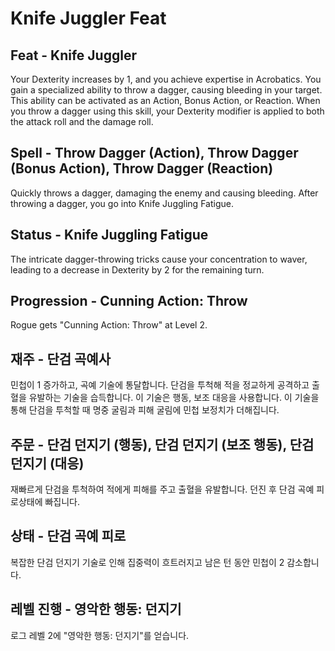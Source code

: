 # Knife Juggler Feat

## Feat - Knife Juggler

Your Dexterity increases by 1, and you achieve expertise in Acrobatics. You gain a specialized ability to throw a dagger, causing bleeding in your target. This ability can be activated as an Action, Bonus Action, or Reaction. When you throw a dagger using this skill, your Dexterity modifier is applied to both the attack roll and the damage roll.

## Spell - Throw Dagger (Action), Throw Dagger (Bonus Action), Throw Dagger (Reaction)

Quickly throws a dagger, damaging the enemy and causing bleeding. After throwing a dagger, you go into Knife Juggling Fatigue.

## Status - Knife Juggling Fatigue

The intricate dagger-throwing tricks cause your concentration to waver, leading to a decrease in Dexterity by 2 for the remaining turn.

## Progression - Cunning Action: Throw

Rogue gets "Cunning Action: Throw" at Level 2.

## 재주 - 단검 곡예사

민첩이 1 증가하고, 곡예 기술에 통달합니다. 단검을 투척해 적을 정교하게 공격하고 출혈을 유발하는 기술을 습득합니다. 이 기술은 행동, 보조 대응을 사용합니다. 이 기술을 통해 단검을 투척할 때 명중 굴림과 피해 굴림에 민첩 보정치가 더해집니다.

## 주문 - 단검 던지기 (행동), 단검 던지기 (보조 행동), 단검 던지기 (대응)

재빠르게 단검을 투척하여 적에게 피해를 주고 출혈을 유발합니다. 던진 후 단검 곡예 피로상태에 빠집니다.

## 상태 - 단검 곡예 피로

복잡한 단검 던지기 기술로 인해 집중력이 흐트러지고 남은 턴 동안 민첩이 2 감소합니다.

## 레벨 진행 - 영악한 행동: 던지기

로그 레벨 2에 "영악한 행동: 던지기"를 얻습니다.